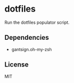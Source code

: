 dotfiles
========

Run the dotfiles populator script.

Dependencies
------------

- gantsign.oh-my-zsh

License
-------

MIT
